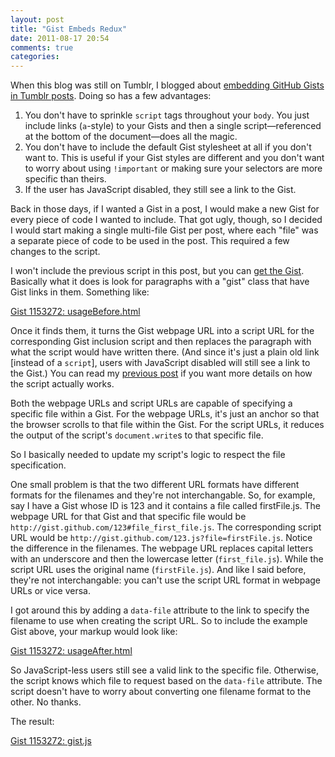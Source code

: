 ```yaml
---
layout: post
title: "Gist Embeds Redux"
date: 2011-08-17 20:54
comments: true
categories: 
---
```

When this blog was still on Tumblr, I blogged about [embedding GitHub Gists in Tumblr posts](/2010/10/20/embedding-github-gists-in-tumblr-posts/ "Embedding GitHub Gists in Tumblr Posts"). Doing so has a few advantages:

1. You don't have to sprinkle `script` tags throughout your `body`. You just include links (`a`-style) to your Gists and then a single script&mdash;referenced at the bottom of the document&mdash;does all the magic.
2. You don't have to include the default Gist stylesheet at all if you don't want to. This is useful if your Gist styles are different and you don't want to worry about using `!important` or making sure your selectors are more specific than theirs.
3. If the user has JavaScript disabled, they still see a link to the Gist.

Back in those days, if I wanted a Gist in a post, I would make a new Gist for every piece of code I wanted to include. That got ugly, though, so I decided I would start making a single multi-file Gist per post, where each "file" was a separate piece of code to be used in the post. This required a few changes to the script.

<!--more-->

I won't include the previous script in this post, but you can [get the Gist](https://gist.github.com/637764 "gist: 637764 (gist.github.com)"). Basically what it does is look for paragraphs with a "gist" class that have Gist links in them. Something like:

<p class="gist"><a href="http://gist.github.com/1153272#file_usage_before.html" data-file="usageBefore.html">Gist 1153272: usageBefore.html</a></p>

Once it finds them, it turns the Gist webpage URL into a script URL for the corresponding Gist inclusion script and then replaces the paragraph with what the script would have written there. (And since it's just a plain old link [instead of a `script`], users with JavaScript disabled will still see a link to the Gist.) You can read my [previous post](/2010/10/20/embedding-github-gists-in-tumblr-posts/ "Embedding GitHub Gists in Tumblr Posts") if you want more details on how the script actually works.

Both the webpage URLs and script URLs are capable of specifying a specific file within a Gist. For the webpage URLs, it's just an anchor so that the browser scrolls to that file within the Gist. For the script URLs, it reduces the output of the script's `document.write`s to that specific file.

So I basically needed to update my script's logic to respect the file specification.

One small problem is that the two different URL formats have different formats for the filenames and they're not interchangable. So, for example, say I have a Gist whose ID is 123 and it contains a file called firstFile.js. The webpage URL for that Gist and that specific file would be `http://gist.github.com/123#file_first_file.js`. The corresponding script URL would be `http://gist.github.com/123.js?file=firstFile.js`. Notice the difference in the filenames. The webpage URL replaces capital letters with an underscore and then the lowercase letter (`first_file.js`). While the script URL uses the original name (`firstFile.js`). And like I said before, they're not interchangable: you can't use the script URL format in webpage URLs or vice versa.

I got around this by adding a `data-file` attribute to the link to specify the filename to use when creating the script URL. So to include the example Gist above, your markup would look like:

<p class="gist"><a href="http://gist.github.com/1153272#file_usage_after.html" data-file="usageAfter.html">Gist 1153272: usageAfter.html</a></p>

So JavaScript-less users still see a valid link to the specific file. Otherwise, the script knows which file to request based on the `data-file` attribute. The script doesn't have to worry about converting one filename format to the other. No thanks.

The result:

<p class="gist"><a href="http://gist.github.com/1153272#file_gist.js" data-file="gist.js">Gist 1153272: gist.js</a></p>